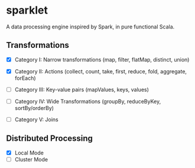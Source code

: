 # sparklet

A data processing engine inspired by Spark, in pure functional Scala.


## Transformations

- [x] Category I: Narrow transformations (map, filter, flatMap, distinct, union)
- [x] Category II: Actions (collect, count, take, first, reduce, fold, aggregate, forEach)
- [ ] Category III: Key-value pairs (mapValues, keys, values)
- [ ] Category IV: Wide Transformations (groupBy, reduceByKey, sortBy/orderBy)
- [ ] Category V: Joins


## Distributed Processing

- [x] Local Mode
- [ ] Cluster Mode
